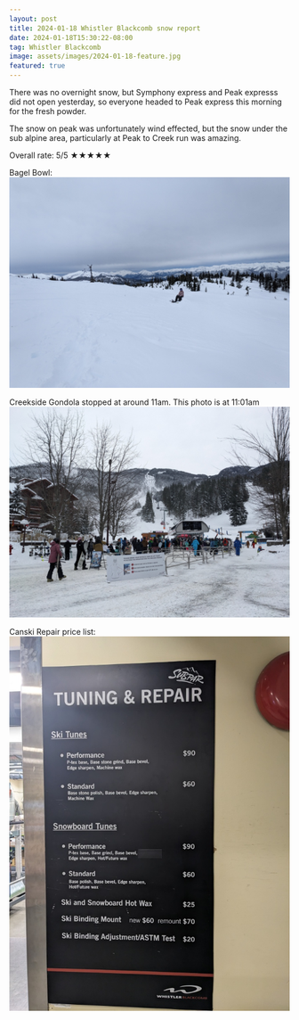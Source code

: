 ```yaml
---
layout: post
title: 2024-01-18 Whistler Blackcomb snow report
date: 2024-01-18T15:30:22-08:00
tag: Whistler Blackcomb
image: assets/images/2024-01-18-feature.jpg
featured: true
---
```


There was no overnight snow, but Symphony express and Peak expresss did not open yesterday, so everyone headed to Peak express this morning for the fresh powder.

The snow on peak was unfortunately wind effected, but the snow under the sub alpine area, particularly at Peak to Creek run was amazing.

Overall rate: 5/5 ★★★★★

Bagel Bowl:
![](/assets/images/2024-01-18-bagel-bowl.jpg)

Creekside Gondola stopped at around 11am. This photo is at 11:01am
![](/assets/images/2024-01-18-creekside-gondola-1101am.jpg)

Canski Repair price list:
![](/assets/images/2024-01-18-canski-repair.jpg)

